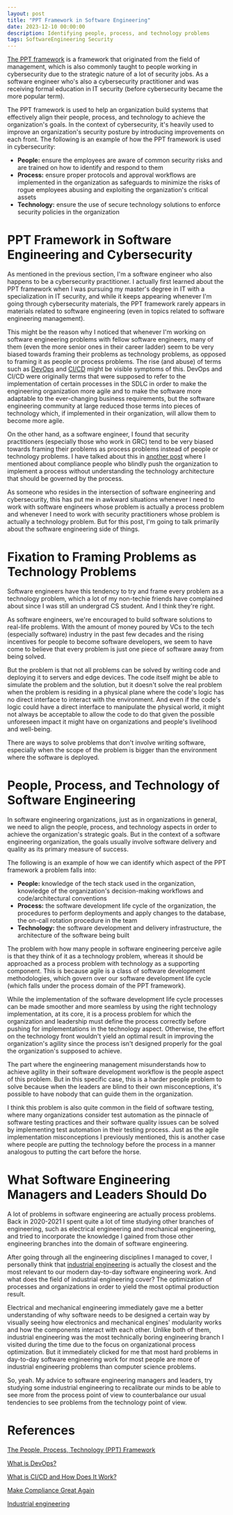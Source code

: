 ```yaml
---
layout: post
title: "PPT Framework in Software Engineering"
date: 2023-12-10 00:00:00
description: Identifying people, process, and technology problems
tags: SoftwareEngineering Security
---
```


[The PPT framework](https://whatfix.com/blog/people-process-technology-framework/) is a framework that originated from the field of management, which is also commonly taught to people working in cybersecurity due to the strategic nature of a lot of security jobs. As a software engineer who's also a cybersecurity practitioner and was receiving formal education in IT security (before cybersecurity became the more popular term).

The PPT framework is used to help an organization build systems that effectively align their people, process, and technology to achieve the organization's goals. In the context of cybersecurity, it's heavily used to improve an organization's security posture by introducing improvements on each front. The following is an example of how the PPT framework is used in cybersecurity:

- **People:** ensure the employees are aware of common security risks and are trained on how to identify and respond to them
- **Process:** ensure proper protocols and approval workflows are implemented in the organization as safeguards to minimize the risks of rogue employees abusing and exploiting the organization's critical assets
- **Technology:** ensure the use of secure technology solutions to enforce security policies in the organization

# PPT Framework in Software Engineering and Cybersecurity

As mentioned in the previous section, I'm a software engineer who also happens to be a cybersecurity practitioner. I actually first learned about the PPT framework when I was pursuing my master's degree in IT with a specialization in IT security, and while it keeps appearing whenever I'm going through cybersecurity materials, the PPT framework rarely appears in materials related to software engineering (even in topics related to software engineering management).

This might be the reason why I noticed that whenever I'm working on software engineering problems with fellow software engineers, many of them (even the more senior ones in their career ladder) seem to be very biased towards framing their problems as technology problems, as opposed to framing it as people or process problems. The rise (and abuse) of terms such as [DevOps](https://www.atlassian.com/devops) and [CI/CD](https://www.synopsys.com/glossary/what-is-cicd.html) might be visible symptoms of this. DevOps and CI/CD were originally terms that were supposed to refer to the implementation of certain processes in the SDLC in order to make the engineering organization more agile and to make the software more adaptable to the ever-changing business requirements, but the software engineering community at large reduced those terms into pieces of technology which, if implemented in their organization, will allow them to become more agile.

On the other hand, as a software engineer, I found that security practitioners (especially those who work in GRC) tend to be very biased towards framing their problems as process problems instead of people or technology problems. I have talked about this in [another post](/2023-08-12/make-compliance-great-again) where I mentioned about compliance people who blindly push the organization to implement a process without understanding the technology architecture that should be governed by the process.

As someone who resides in the intersection of software engineering and cybersecurity, this has put me in awkward situations whenever I need to work with software engineers whose problem is actually a process problem and whenever I need to work with security practitioners whose problem is actually a technology problem. But for this post, I'm going to talk primarily about the software engineering side of things.

# Fixation to Framing Problems as Technology Problems

Software engineers have this tendency to try and frame every problem as a technology problem, which a lot of my non-techie friends have complained about since I was still an undergrad CS student. And I think they're right.

As software engineers, we're encouraged to build software solutions to real-life problems. With the amount of money poured by VCs to the tech (especially software) industry in the past few decades and the rising incentives for people to become software developers, we seem to have come to believe that every problem is just one piece of software away from being solved.

But the problem is that not all problems can be solved by writing code and deploying it to servers and edge devices. The code itself might be able to simulate the problem and the solution, but it doesn't solve the real problem when the problem is residing in a physical plane where the code's logic has no direct interface to interact with the environment. And even if the code's logic could have a direct interface to manipulate the physical world, it might not always be acceptable to allow the code to do that given the possible unforeseen impact it might have on organizations and people's livelihood and well-being.

There are ways to solve problems that don't involve writing software, especially when the scope of the problem is bigger than the environment where the software is deployed.

# People, Process, and Technology of Software Engineering

In software engineering organizations, just as in organizations in general, we need to align the people, process, and technology aspects in order to achieve the organization's strategic goals. But in the context of a software engineering organization, the goals usually involve software delivery and quality as its primary measure of success.

The following is an example of how we can identify which aspect of the PPT framework a problem falls into:

- **People:** knowledge of the tech stack used in the organization, knowledge of the organization's decision-making workflows and code/architectural conventions
- **Process:** the software development life cycle of the organization, the procedures to perform deployments and apply changes to the database, the on-call rotation procedure in the team
- **Technology:** the software development and delivery infrastructure, the architecture of the software being built

The problem with how many people in software engineering perceive agile is that they think of it as a technology problem, whereas it should be approached as a process problem with technology as a supporting component. This is because agile is a class of software development methodologies, which govern over our software development life cycle (which falls under the process domain of the PPT framework).

While the implementation of the software development life cycle processes can be made smoother and more seamless by using the right technology implementation, at its core, it is a process problem for which the organization and leadership must define the process correctly before pushing for implementations in the technology aspect. Otherwise, the effort on the technology front wouldn't yield an optimal result in improving the organization's agility since the process isn't designed properly for the goal the organization's supposed to achieve.

The part where the engineering management misunderstands how to achieve agility in their software development workflow is the people aspect of this problem. But in this specific case, this is a harder people problem to solve because when the leaders are blind to their own misconceptions, it's possible to have nobody that can guide them in the organization.

I think this problem is also quite common in the field of software testing, where many organizations consider test automation as the pinnacle of software testing practices and their software quality issues can be solved by implementing test automation in their testing process. Just as the agile implementation misconceptions I previously mentioned, this is another case where people are putting the technology before the process in a manner analogous to putting the cart before the horse.

# What Software Engineering Managers and Leaders Should Do

A lot of problems in software engineering are actually process problems. Back in 2020-2021 I spent quite a lot of time studying other branches of engineering, such as electrical engineering and mechanical engineering, and tried to incorporate the knowledge I gained from those other engineering branches into the domain of software engineering.

After going through all the engineering disciplines I managed to cover, I personally think that [industrial engineering](https://en.wikipedia.org/wiki/Industrial_engineering) is actually the closest and the most relevant to our modern day-to-day software engineering work. And what does the field of industrial engineering cover? The optimization of processes and organizations in order to yield the most optimal production result.

Electrical and mechanical engineering immediately gave me a better understanding of why software needs to be designed a certain way by visually seeing how electronics and mechanical engines' modularity works and how the components interact with each other. Unlike both of them, industrial engineering was the most technically boring engineering branch I visited during the time due to the focus on organizational process optimization. But it immediately clicked for me that most hard problems in day-to-day software engineering work for most people are more of industrial engineering problems than computer science problems.

So, yeah. My advice to software engineering managers and leaders, try studying some industrial engineering to recalibrate our minds to be able to see more from the process point of view to counterbalance our usual tendencies to see problems from the technology point of view.

# References

[The People, Process, Technology (PPT) Framework](https://whatfix.com/blog/people-process-technology-framework/)

[What is DevOps?](https://www.atlassian.com/devops)

[What is CI/CD and How Does It Work?](https://www.synopsys.com/glossary/what-is-cicd.html)

[Make Compliance Great Again](/2023-08-12/make-compliance-great-again)

[Industrial engineering](https://en.wikipedia.org/wiki/Industrial_engineering)

